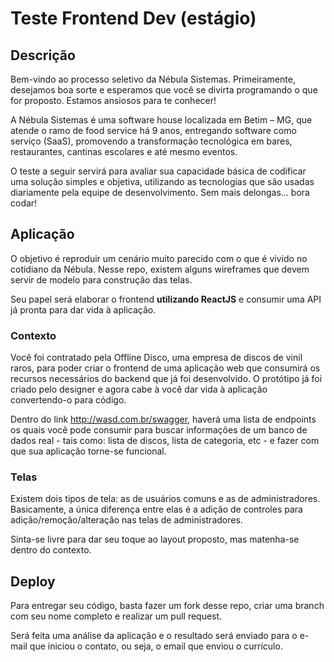 # Teste Frontend Dev (estágio)

## Descrição
Bem-vindo ao processo seletivo da Nébula Sistemas. Primeiramente, desejamos boa sorte e esperamos que você se divirta programando o que for proposto. Estamos ansiosos para te conhecer!

A Nébula Sistemas é uma software house localizada em Betim – MG, que atende o ramo de food service há 9 anos, entregando software como serviço (SaaS), promovendo a transformação tecnológica em bares, restaurantes, cantinas escolares e até mesmo eventos.

O teste a seguir servirá para avaliar sua capacidade básica de codificar uma solução simples e objetiva, utilizando as tecnologias que são usadas diariamente pela equipe de desenvolvimento. Sem mais delongas... bora codar!

## Aplicação
O objetivo é reproduir um cenário muito parecido com o que é vivido no cotidiano da Nébula. Nesse repo, existem alguns wireframes que devem servir de modelo para construção das telas.

Seu papel será elaborar o frontend **utilizando ReactJS** e consumir uma API já pronta para dar vida à aplicação.

### Contexto
Você foi contratado pela Offline Disco, uma empresa de discos de vinil raros, para poder criar o frontend de uma aplicação web que consumirá os recursos necessários do backend que já foi desenvolvido. O protótipo já foi criado pelo designer e agora cabe à você dar vida à aplicação convertendo-o para código.

Dentro do link http://wasd.com.br/swagger, haverá uma lista de endpoints os quais você pode consumir para buscar informações de um banco de dados real - tais como: lista de discos, lista de categoria, etc - e fazer com que sua aplicação torne-se funcional.

### Telas
Existem dois tipos de tela: as de usuários comuns e as de administradores. Basicamente, a única diferença entre elas é a adição de controles para adição/remoção/alteração nas telas de administradores.

Sinta-se livre para dar seu toque ao layout proposto, mas matenha-se dentro do contexto. 

## Deploy

Para entregar seu código, basta fazer um fork desse repo, criar uma branch com seu nome completo e realizar um pull request. 

Será feita uma análise da aplicação e o resultado será enviado para o e-mail que iniciou o contato, ou seja, o email que enviou o currículo.